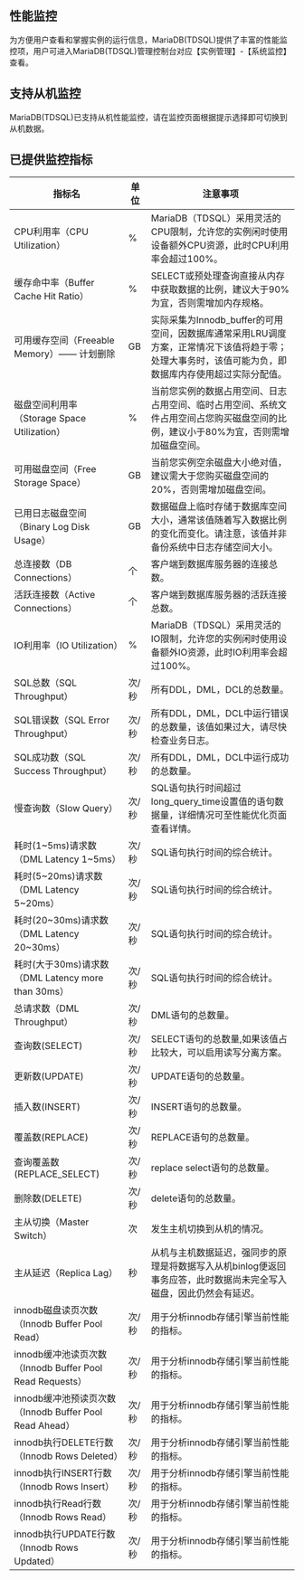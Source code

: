 ## 性能监控
为方便用户查看和掌握实例的运行信息，MariaDB(TDSQL)提供了丰富的性能监控项，用户可进入MariaDB(TDSQL)管理控制台对应【实例管理】-【系统监控】查看。

## 支持从机监控
MariaDB(TDSQL)已支持从机性能监控，请在监控页面根据提示选择即可切换到从机数据。

## 已提供监控指标

|指标名|单位|注意事项|
|-------|-------|-------|
|CPU利用率（CPU Utilization）|%|MariaDB（TDSQL）采用灵活的CPU限制，允许您的实例闲时使用设备额外CPU资源，此时CPU利用率会超过100%。|
|缓存命中率（Buffer Cache Hit Ratio）|%|SELECT或预处理查询直接从内存中获取数据的比例，建议大于90%为宜，否则需增加内存规格。|
|可用缓存空间（Freeable Memory）—— 计划删除|GB|实际采集为Innodb_buffer的可用空间，因数据库通常采用LRU调度方案，正常情况下该值将趋于零；处理大事务时，该值可能为负，即数据库内存使用超过实际分配值。|
|磁盘空间利用率（Storage Space Utilization）|%|当前您实例的数据占用空间、日志占用空间、临时占用空间、系统文件占用空间占您购买磁盘空间的比例，建议小于80%为宜，否则需增加磁盘空间。|
|可用磁盘空间（Free Storage Space）|GB|当前您实例空余磁盘大小绝对值，建议需大于您购买磁盘空间的20%，否则需增加磁盘空间。|
|已用日志磁盘空间（Binary Log Disk Usage）|GB|数据磁盘上临时存储于数据库空间大小，通常该值随着写入数据比例的变化而变化。请注意，该值并非备份系统中日志存储空间大小。|
|总连接数（DB Connections）|个|客户端到数据库服务器的连接总数。|
|活跃连接数（Active Connections）|个|客户端到数据库服务器的活跃连接总数。|
|IO利用率（IO Utilization）|%|MariaDB（TDSQL）采用灵活的IO限制，允许您的实例闲时使用设备额外IO资源，此时IO利用率会超过100%。|
|SQL总数（SQL Throughput）|次/秒|所有DDL，DML，DCL的总数量。|
|SQL错误数（SQL Error Throughput）|次/秒|所有DDL，DML，DCL中运行错误的总数量，该值如果过大，请尽快检查业务日志。|
|SQL成功数（SQL Success Throughput）|次/秒|所有DDL，DML，DCL中运行成功的总数量。|
|慢查询数（Slow Query）|次/秒|SQL语句执行时间超过long_query_time设置值的语句数据量，详细情况可至性能优化页面查看详情。|
|耗时(1~5ms)请求数（DML Latency 1~5ms）|次/秒|SQL语句执行时间的综合统计。|
|耗时(5~20ms)请求数（DML Latency 5~20ms）|次/秒|SQL语句执行时间的综合统计。|
|耗时(20~30ms)请求数（DML Latency 20~30ms）|次/秒|SQL语句执行时间的综合统计。|
|耗时(大于30ms)请求数（DML Latency more than 30ms）|次/秒|SQL语句执行时间的综合统计。|
|总请求数（DML Throughput）|次/秒|DML语句的总数量。|
|查询数(SELECT)|次/秒|SELECT语句的总数量,如果该值占比较大，可以启用读写分离方案。|
|更新数(UPDATE)|次/秒|UPDATE语句的总数量。|
|插入数(INSERT)|次/秒|INSERT语句的总数量。|
|覆盖数(REPLACE)|次/秒|REPLACE语句的总数量。|
|查询覆盖数(REPLACE_SELECT)|次/秒|replace select语句的总数量。|
|删除数(DELETE)|次/秒|delete语句的总数量。|
|主从切换（Master Switch）|次|发生主机切换到从机的情况。|
|主从延迟（Replica Lag）|秒|从机与主机数据延迟，强同步的原理是将数据写入从机binlog便返回事务应答，此时数据尚未完全写入磁盘，因此仍然会有延迟。|
|innodb磁盘读页次数（Innodb Buffer Pool Read）|次/秒|用于分析innodb存储引擎当前性能的指标。|
|innodb缓冲池读页次数（Innodb Buffer Pool Read Requests）|次/秒|用于分析innodb存储引擎当前性能的指标。|
|innodb缓冲池预读页次数（Innodb Buffer Pool Read Ahead）|次/秒|用于分析innodb存储引擎当前性能的指标。|
|innodb执行DELETE行数（Innodb Rows Deleted）|次/秒|用于分析innodb存储引擎当前性能的指标。|
|innodb执行INSERT行数（Innodb Rows Insert）|次/秒|用于分析innodb存储引擎当前性能的指标。|
|innodb执行Read行数（Innodb Rows Read）|次/秒|用于分析innodb存储引擎当前性能的指标。|
|innodb执行UPDATE行数（Innodb Rows Updated）|次/秒|用于分析innodb存储引擎当前性能的指标。|